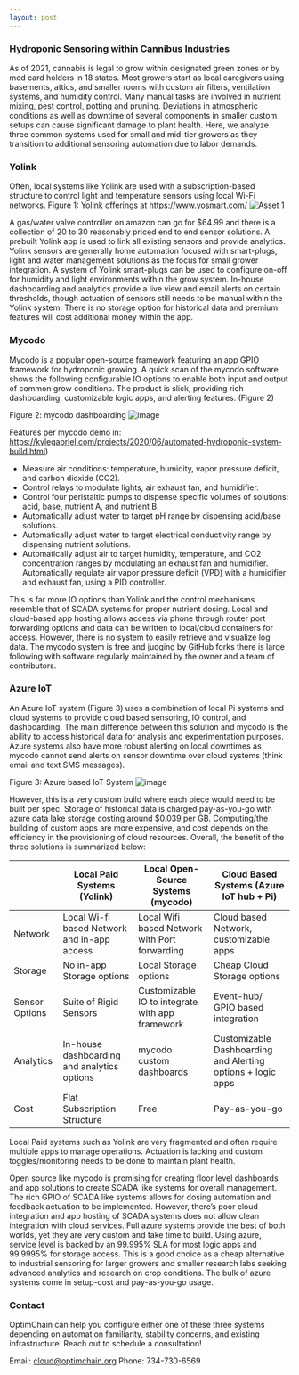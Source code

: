 ```yaml
---
layout: post
---
```


### Hydroponic Sensoring within Cannibus Industries

As of 2021, cannabis is legal to grow within designated green zones or by med card holders in 18 states. Most growers start as local caregivers using basements, attics, and smaller rooms with custom air filters, ventilation systems, and humidity control. Many manual tasks are involved in nutrient mixing, pest control, potting and pruning. Deviations in atmospheric conditions as well as downtime of several components in smaller custom setups can cause significant damage to plant health. Here, we analyze three common systems used for small and mid-tier growers as they transition to additional sensoring automation due to labor demands. 


### Yolink

Often, local systems like Yolink are used with a subscription-based structure to control light and temperature sensors using local Wi-Fi networks.
Figure 1: Yolink offerings at https://www.yosmart.com/
![Asset 1](https://user-images.githubusercontent.com/84352976/120904814-0d94f700-c603-11eb-813f-63cbd14357f2.PNG)

A gas/water valve controller on amazon can go for $64.99 and there is a collection of 20 to 30 reasonably priced end to end sensor solutions. A prebuilt Yolink app is used to link all existing sensors and provide analytics. 
Yolink sensors are generally home automation focused with smart-plugs, light and water management solutions as the focus for small grower integration. A system of Yolink smart-plugs can be used to configure on-off for humidity and light environments within the grow system. In-house dashboarding and analytics provide a live view and email alerts on certain thresholds, though actuation of sensors still needs to be manual within the Yolink system. There is no storage option for historical data and premium features will cost additional money within the app. 

### Mycodo

Mycodo is a popular open-source framework featuring an app GPIO framework for hydroponic growing. 
A quick scan of the mycodo software shows the following configurable IO options to enable both input and output of common grow conditions. The product is slick, providing rich dashboarding, customizable logic apps, and alerting features. (Figure 2)

Figure 2: mycodo dashboarding 
![image](https://user-images.githubusercontent.com/84352976/120904847-492fc100-c603-11eb-8dcc-f514295c6cf6.png)

Features per mycodo demo in: https://kylegabriel.com/projects/2020/06/automated-hydroponic-system-build.html)
* Measure air conditions: temperature, humidity, vapor pressure deficit, and carbon dioxide (CO2).
* Control relays to modulate lights, air exhaust fan, and humidifier.
* Control four peristaltic pumps to dispense specific volumes of solutions: acid, base, nutrient A, and nutrient B.
* Automatically adjust water to target pH range by dispensing acid/base solutions.
* Automatically adjust water to target electrical conductivity range by dispensing nutrient solutions.
* Automatically adjust air to target humidity, temperature, and CO2 concentration ranges by modulating an exhaust fan and humidifier.
Automatically regulate air vapor pressure deficit (VPD) with a humidifier and exhaust fan, using a PID controller.

This is far more IO options than Yolink and the control mechanisms resemble that of SCADA systems for proper nutrient dosing.  Local and cloud-based app hosting allows access via phone through router port forwarding options and data can be written to local/cloud containers for access. However, there is no system to easily retrieve and visualize log data. The mycodo system is free and judging by GitHub forks there is large following with software regularly maintained by the owner and a team of contributors. 

### Azure IoT

An Azure IoT system (Figure 3) uses a combination of local Pi systems and cloud systems to provide cloud based sensoring, IO control, and dashboarding. The main difference between this solution and mycodo is the ability to access historical data for analysis and experimentation purposes. Azure systems also have more robust alerting on local downtimes as mycodo cannot send alerts on sensor downtime over cloud systems (think email and text SMS messages).

Figure 3: Azure based IoT System 
![image](https://user-images.githubusercontent.com/84352976/120904886-7b412300-c603-11eb-8179-c97a88dc4f3a.png)

However, this is a very custom build where each piece would need to be built per spec. Storage of historical data is charged pay-as-you-go with azure data lake storage costing around $0.039 per GB. Computing/the building of custom apps are more expensive, and cost depends on the efficiency in the provisioning of cloud resources. 
Overall, the benefit of the three solutions is summarized below:

|                | Local Paid Systems (Yolink)                 | Local Open-Source Systems (mycodo)              | Cloud Based Systems (Azure IoT hub + Pi)                    |
|----------------|---------------------------------------------|-------------------------------------------------|-------------------------------------------------------------|
| Network        | Local Wi-fi based Network and in-app access | Local Wifi based Network with Port forwarding   | Cloud based Network, customizable apps                      |
| Storage        | No in-app Storage options                   | Local Storage options                           | Cheap Cloud Storage options                                 |
| Sensor Options | Suite of Rigid Sensors                      | Customizable IO to integrate with app framework | Event-hub/ GPIO based integration                           |
| Analytics      | In-house dashboarding and analytics options | mycodo custom dashboards                        | Customizable Dashboarding and Alerting options + logic apps |
| Cost           | Flat Subscription Structure                 | Free                                            | Pay-as-you-go                                               |

Local Paid systems such as Yolink are very fragmented and often require multiple apps to manage operations. Actuation is lacking and custom toggles/monitoring needs to be done to maintain plant health.

Open source like mycodo is promising for creating floor level dashboards and app solutions to create SCADA like systems for overall management. The rich GPIO of SCADA like systems allows for dosing automation and feedback actuation to be implemented. However, there’s poor cloud integration and app hosting of SCADA systems does not allow clean integration with cloud services. 
Full azure systems provide the best of both worlds, yet they are very custom and take time to build. Using azure, service level is backed by an 99.995% SLA for most logic apps and 99.9995% for storage access. This is a good choice as a cheap alternative to industrial sensoring for larger growers and smaller research labs seeking advanced analytics and research on crop conditions. The bulk of azure systems come in setup-cost and pay-as-you-go usage. 

### Contact

OptimChain can help you configure either one of these three systems depending on automation familiarity, stability concerns, and existing infrastructure. Reach out to schedule a consultation!

Email: cloud@optimchain.org
Phone: 734-730-6569
















